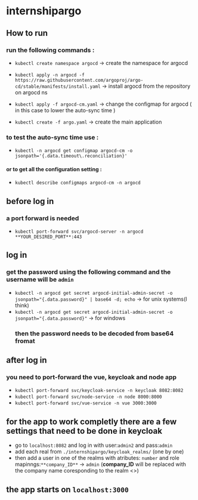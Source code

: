 # internshipargo

## How to run

### run the following commands :

- ``kubectl create namespace argocd``   ->  create the namespace for argocd
- ``kubectl apply -n argocd -f https://raw.githubusercontent.com/argoproj/argo-cd/stable/manifests/install.yaml``     ->  install argocd from the repository on argocd ns


- ``kubectl apply -f argocd-cm.yaml``    ->    change the configmap for argocd ( in this case to lower the auto-sync time )

- ``kubectl create -f argo.yaml``   ->    create the main application


### to test the auto-sync time use :

- ``kubectl -n argocd get configmap argocd-cm -o jsonpath='{.data.timeout\.reconciliation}'``

#### or to get all the configuration setting :

- ``kubectl describe configmaps argocd-cm -n argocd``

##  before log in

### a port forward is needed

- ``kubectl port-forward svc/argocd-server -n argocd **YOUR_DESIRED_PORT**:443``


## log in 

### get the password using the following command and the username will be ```admin```

- ``kubectl -n argocd get secret argocd-initial-admin-secret -o jsonpath="{.data.password}" | base64 -d; echo``   -> for unix systems(I think)
- ``kubectl -n argocd get secret argocd-initial-admin-secret -o jsonpath="{.data.password}"``   ->  for windows
  ### then the password needs to be decoded from base64 fromat
  
## after log in

### you need to port-forward the vue, keycloak and node app

- ``kubectl port-forward svc/keycloak-service -n keycloak 8082:8082``
- ``kubectl port-forward svc/node-service -n node 8000:8000``
- ``kubectl port-forward svc/vue-service -n vue 3000:3000``


##  for the app to work completly there are a few settings that need to be done in keycloak

- go to ``localhost:8082`` and log in with user:``admin2`` and pass:``admin`` 
- add each real from ``./internshipargo/keycloak_realms/`` (one by one)
- then add a user in one of the realms with atributes: ``number`` and role mapinngs:```**company_ID**``` -> ``admin`` (**company_ID** will be replaced with the company name coresponding to the realm <<for example: lufthansaID>>)


## the app starts on ``localhost:3000``

